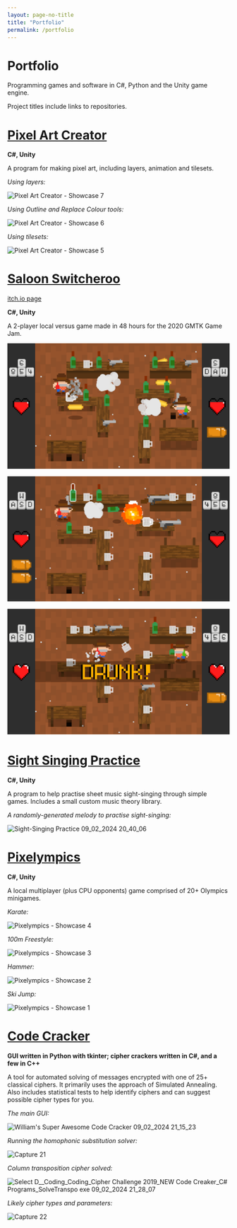 ```yaml
---
layout: page-no-title
title: "Portfolio"
permalink: /portfolio
---
```


# Portfolio

Programming games and software in C#, Python and the Unity game engine.

Project titles include links to repositories.

# [Pixel Art Creator](https://github.com/MrWoafer/Pixel-Art-Creator-2.0)

**C#, Unity**

A program for making pixel art, including layers, animation and tilesets.

_Using layers:_

![Pixel Art Creator - Showcase 7](https://github.com/MrWoafer/MrWoafer.github.io/assets/159387325/eb4d4fdd-5c2e-4aeb-b359-59c72afae8fc)

_Using Outline and Replace Colour tools:_

![Pixel Art Creator - Showcase 6](https://github.com/MrWoafer/MrWoafer.github.io/assets/159387325/8fe14666-6fb6-4a6f-afe8-648530cdcf6e)

_Using tilesets:_

![Pixel Art Creator - Showcase 5](https://github.com/MrWoafer/MrWoafer.github.io/assets/159387325/1f36e8cf-03b7-42b1-ab4b-a69b5a489d43)

# [Saloon Switcheroo](https://github.com/MrWoafer/Saloon-Switcheroo)

[itch.io page](https://woafer.itch.io/saloon-switcheroo)

**C#, Unity**

A 2-player local versus game made in 48 hours for the 2020 GMTK Game Jam.

![screenshot](Images/Saloon-Switcheroo-1.png)

![screenshot](Images/Saloon-Switcheroo-2.png)

![screenshot](Images/Saloon-Switcheroo-3.png)

# [Sight Singing Practice](https://github.com/MrWoafer/Sight-Singing-Practice)

**C#, Unity**

A program to help practise sheet music sight-singing through simple games. Includes a small custom music theory library.

_A randomly-generated melody to practise sight-singing:_

![Sight-Singing Practice 09_02_2024 20_40_06](https://github.com/MrWoafer/MrWoafer.github.io/assets/159387325/bc4b0090-20f0-4871-ac0e-1bb28748ce09)

# [Pixelympics](https://github.com/MrWoafer/Pixelympics)

**C#, Unity**

A local multiplayer (plus CPU opponents) game comprised of 20+ Olympics minigames.

_Karate:_

![Pixelympics - Showcase 4](https://github.com/MrWoafer/MrWoafer.github.io/assets/159387325/8849bb93-ffdf-41fc-952e-5046f7b6c5fe)

_100m Freestyle:_

![Pixelympics - Showcase 3](https://github.com/MrWoafer/MrWoafer.github.io/assets/159387325/83875777-8677-48fb-bd48-5e83b0523119)

_Hammer:_

![Pixelympics - Showcase 2](https://github.com/MrWoafer/MrWoafer.github.io/assets/159387325/4be21719-aea8-49d6-a389-5ddd60b6d5b0)

_Ski Jump:_

![Pixelympics - Showcase 1](https://github.com/MrWoafer/MrWoafer.github.io/assets/159387325/ccda6d47-8578-46bd-adb0-3253e720f9a8)

# [Code Cracker](https://github.com/MrWoafer/Code-Cracker)

**GUI written in Python with tkinter; cipher crackers written in C#, and a few in C++**

A tool for automated solving of messages encrypted with one of 25+ classical ciphers. It primarily uses the approach of Simulated Annealing. Also includes statistical tests to help identify ciphers and can suggest possible cipher types for you.

_The main GUI:_

![William's Super Awesome Code Cracker 09_02_2024 21_15_23](https://github.com/MrWoafer/MrWoafer.github.io/assets/159387325/82fab22d-bd9e-4f52-8993-befd49484bb1)

_Running the homophonic substitution solver:_

![Capture 21](https://github.com/MrWoafer/MrWoafer.github.io/assets/159387325/64218bc1-23b7-4714-a0e4-8e1457c70810)

_Column transposition cipher solved:_

![Select D__Coding_Coding_Cipher Challenge 2019_NEW Code Creaker_C# Programs_SolveTranspo exe 09_02_2024 21_28_07](https://github.com/MrWoafer/MrWoafer.github.io/assets/159387325/84431514-84a5-4fee-a937-c0adc8a7dd09)

_Likely cipher types and parameters:_

![Capture 22](https://github.com/MrWoafer/MrWoafer.github.io/assets/159387325/3a2b946b-2891-4254-bf36-be96483840a0)

